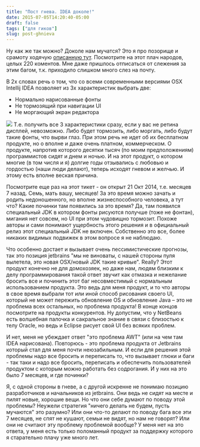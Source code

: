 ```yaml
---
title: "Пост гнева. IDEA доколе!"
date: 2015-07-05T14:20:40-05:00
draft: false
tags: ["для гиков"]
slug: post-ghnieva
---
```



Ну как же так можно? Доколе нам мучатся? Это я про позорище и срамоту ходячую [описанную тут](https://youtrack.jetbrains.com/issue/IDEA-131632). Посмотрите на этот плач народов, целых 220 коментов. Мне даже пришлось отписаться от слежения за этим багом, т.к. приходило слишком много слез на почту.

<!--more-->

В 2х словах речь о том, что со всеми современными версиями OSX Intellij IDEA позволяет из 3х характеристик выбрать две:

- Нормально нарисованные фонты
- Не тормозящий при навигации UI
- Не моргающий экран редактора

![](/images/posts/idea-wtf.jpg#floatleft)
Т.е. получить все 3 характеристики сразу, если у вас не ретина дисплей, невозможно. Либо будет тормозить, либо моргать, либо будут такие фонты, что вырви глаз. При этом речь не идет об их бесплатном продукте, но о вполне и даже очень платном, коммерческом. О продукте, напротив которого десятки тысяч (по моим предположениям) программистов сидят и днем и ночью. И на этот продукт, о котором многие (в том числя и я) долгие годы отзывались с любовью и гордостью (наши люди делают), теперь исходят гневом и желчью. И этому есть вполне веская причина.

Посмотрите еще раз на этот тикет - он открыт 21 Окт 2014, т.е. месяцев 7 назад. Семь, мать вашу, месяцев! За это время можно зачать и родить недоношенного, но вполне жизнеспособного человека, а тут что? Какие починки там появились за это время? Да, там появился специальный JDK в котором фонты рисуются получше (тоже не фонтан), мигания нет совсем, но UI при этом чудовищно тормозит. Похоже авторы и сами понимают ущербность этого решения и в официальный релиз этот специальный JDK не включен. Собственно это все, более никаких видимых подвижек в этом вопросе я не наблюдаю.

Что особенно достает и вызывает очень пессимистические прогнозы, так это позиция jetbrains "мы не виноваты, с нашей стороны пуля вылетела, это новая OSX/новый JDK такие кривые". Really? Этот продукт конечно не для домохозяек, но даже нам, людям близким к делу программирования такой ответ звучит как отмазка и нежелание бросить все и починить этот баг несовместимый с нормальным использованием продукта. Это ведь для меня продукт, и то что авторы в свое время выбрали тот или иной способ рисования своего UI, который не может пережить обновление OS и обновление Java – это не проблема всех остальныx, но проблема продукта! В конце концов посмотрите на продукты конкурентов. Ну допустим, что у NetBeans есть волшебная палочка и сакральное знание в связи с близостью к телу Oracle, но ведь и Eclipse рисует свой UI без всяких проблем.

И нет, меня не убеждает ответ "это проблема AWT" (или на чем там IDEA нарисована). Повторюсь - это проблема продукта от Jetbrains который стал для меня почти неюзабильным. И если для решения этой проблемы надо все бросить и переписать то, что вызывает глюки и баги - так таки и надо все бросить, переписать и обеспечить пользователей продуктом с которым можно работать без содрогания. И у них на это было 7 месяцев, и где починки?

Я, с одной стороны в гневе, а с другой искренне не понимаю позицию разработчиков и начальников из jetbrains. Они ведь не сидят на месте и пилят новые, хорошие вещи. Но что они себе думают по поводу этой проблемы? Неужели стратегия "ничего делать не будем, пусть мучаются" это разумно? Или они что-то делают по поводу бага все эти 7 месяцев, не спят не кушают, семьи не видят, но нам не говорят? Или они не считают эту проблему проблемой вообще? У меня нет на это ответа, у меня есть только поломанный продукт за поддержку которого я старательно плачу уже много лет.
